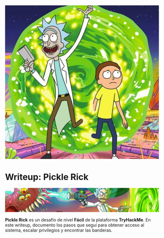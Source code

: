 ![Logo de Pickle Rick](TryHackMe/Pickle_Rick/images/pickle_logo.jpeg)

# Writeup: Pickle Rick

![Banner de Pickle Rick](TryHackMe/Pickle_Rick/images/pickle_banner.png)

**Pickle Rick** es un desafío de nivel **Fácil** de la plataforma **TryHackMe**. En este writeup, documento los pasos que seguí para obtener acceso al sistema, escalar privilegios y encontrar las banderas.
